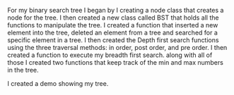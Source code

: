 For my binary search tree I began by I creating a node class that creates a node for the tree.
I then created a new class called BST that holds all the functions to manipulate the tree. I 
created a function that inserted a new element into the tree, deleted an element from a tree and searched
for a specific element in a tree. I then created the Depth first search functions using
the three traversal methods: in order, post order, and pre order. I then created a function to 
execute my breadth first search. along with all of those I created two functions that keep track 
of the min and max numbers in the tree. 

I created a demo showing my tree.  